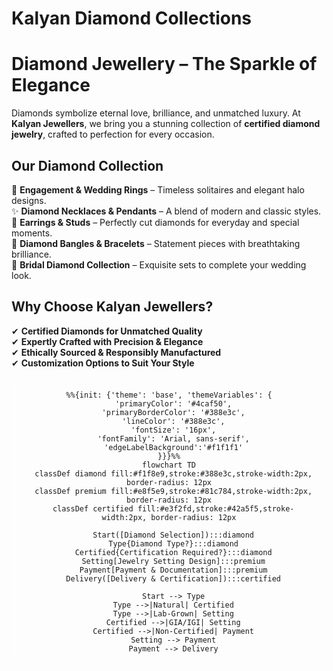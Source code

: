 
<style>
/* Light Theme */
[data-md-color-scheme="default"] h1, 
[data-md-color-scheme="default"] h2, 
[data-md-color-scheme="default"] h3, 
[data-md-color-scheme="default"] h4, 
[data-md-color-scheme="default"] h5, 
[data-md-color-scheme="default"] h6 {
    color:rgb(215, 109, 9)!important;
}

/* Dark Theme */
[data-md-color-scheme="slate"] h1, 
[data-md-color-scheme="slate"] h2, 
[data-md-color-scheme="slate"] h3, 
[data-md-color-scheme="slate"] h4, 
[data-md-color-scheme="slate"] h5, 
[data-md-color-scheme="slate"] h6 {
    color:rgb(187, 41, 50) !important;
}
</style>

# Kalyan Diamond Collections


# **Diamond Jewellery – The Sparkle of Elegance**  

Diamonds symbolize eternal love, brilliance, and unmatched luxury. At **Kalyan Jewellers**, we bring you a stunning collection of **certified diamond jewelry**, crafted to perfection for every occasion.  

## **Our Diamond Collection**  
💎 **Engagement & Wedding Rings** – Timeless solitaires and elegant halo designs.  
✨ **Diamond Necklaces & Pendants** – A blend of modern and classic styles.  
🌟 **Earrings & Studs** – Perfectly cut diamonds for everyday and special moments.  
💍 **Diamond Bangles & Bracelets** – Statement pieces with breathtaking brilliance.  
👑 **Bridal Diamond Collection** – Exquisite sets to complete your wedding look.  

## **Why Choose Kalyan Jewellers?**  
✔ **Certified Diamonds for Unmatched Quality**  
✔ **Expertly Crafted with Precision & Elegance**  
✔ **Ethically Sourced & Responsibly Manufactured**  
✔ **Customization Options to Suit Your Style**  





```mermaid
%%{init: {'theme': 'base', 'themeVariables': {
  'primaryColor': '#4caf50',
  'primaryBorderColor': '#388e3c',
  'lineColor': '#388e3c',
  'fontSize': '16px',
  'fontFamily': 'Arial, sans-serif',
  'edgeLabelBackground':'#f1f1f1'
}}}%%
flowchart TD
  classDef diamond fill:#f1f8e9,stroke:#388e3c,stroke-width:2px, border-radius: 12px
  classDef premium fill:#e8f5e9,stroke:#81c784,stroke-width:2px, border-radius: 12px
  classDef certified fill:#e3f2fd,stroke:#42a5f5,stroke-width:2px, border-radius: 12px

  Start([Diamond Selection]):::diamond
  Type{Diamond Type?}:::diamond
  Certified{Certification Required?}:::diamond
  Setting[Jewelry Setting Design]:::premium
  Payment[Payment & Documentation]:::premium
  Delivery([Delivery & Certification]):::certified

  Start --> Type
  Type -->|Natural| Certified
  Type -->|Lab-Grown| Setting
  Certified -->|GIA/IGI| Setting
  Certified -->|Non-Certified| Payment
  Setting --> Payment
  Payment --> Delivery

```
<style>/* Updated Diamond Flowchart Styling */
.mermaid {
    background: rgba(255, 255, 255, 0.1); /* Adjust transparency */
    border-radius: 8px;
    padding: 16px;
    margin: 20px 0;
    text-align: center;
    backdrop-filter: blur(5px); /* Adds a subtle blur effect */
}

.mermaid .node rect {
  rx: 12px;
  ry: 12px;
  stroke-width: 2px;
  filter: drop-shadow(0 2px 5px rgba(0, 0, 0, 0.15));
}

.mermaid .node.diamond {
  fill: #f1f8e9;
  stroke: #388e3c;
  border-radius: 12px;
}

.mermaid .node.premium {
  fill: #e8f5e9;
  stroke:rgb(129, 173, 199);
  border-radius: 12px;
}

.mermaid .node.certified {
  fill: #e3f2fd;
  stroke: #42a5f5;
  border-radius: 12px;
}
</style>

<style>
h1:hover, h2:hover, h3:hover h4:hover, h5:hover, h6:hover {
    opacity: 0.7; /* Dims the text when hovered */
    transition: opacity 0.3s ease-in-out;
    cursor: pointer;
}
</style>